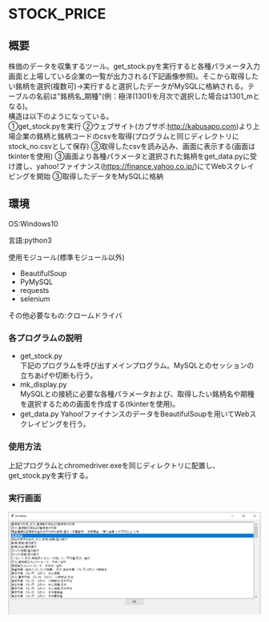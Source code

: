 # STOCK_PRICE

## 概要
株価のデータを収集するツール。get_stock.pyを実行すると各種パラメータ入力画面と上場している企業の一覧が出力される(下記画像参照)。そこから取得したい銘柄を選択(複数可)→実行すると選択したデータがMySQLに格納される。テーブルの名前は"銘柄名_期種"(例：極洋(1301)を月次で選択した場合は1301_mとなる)。  
構造は以下のようになっている。  
①get_stock.pyを実行
②ウェブサイト(カブサポ:http://kabusapo.com)より上場企業の銘柄と銘柄コードのcsvを取得(プログラムと同じディレクトリにstock_no.csvとして保存)
③取得したcsvを読み込み、画面に表示する(画面はtkinterを使用)
③画面より各種パラメータと選択された銘柄をget_data.pyに受け渡し、yahoo!ファイナンス(https://finance.yahoo.co.jp/)にてWebスクレイピングを開始
③取得したデータをMySQLに格納

## 環境
OS:Windows10

言語:python3

使用モジュール(標準モジュール以外)
* BeautifulSoup
* PyMySQL
* requests
* selenium  

その他必要なもの:クロームドライバ

### 各プログラムの説明
* get_stock.py  
  下記のプログラムを呼び出すメインプログラム。MySQLとのセッションの立ちあげや切断も行う。
* mk_display.py  
  MySQLとの接続に必要な各種パラメータおよび、取得したい銘柄名や期種を選択するための画面を作成する(tkinterを使用)。
* get_data.py
Yahoo!ファイナンスのデータをBeautifulSoupを用いてWebスクレイピングを行う。

### 使用方法
上記プログラムとchromedriver.exeを同じディレクトリに配置し、get_stock.pyを実行する。

### 実行画面
![実行画面](https://github.com/jiromaru/boj_data/blob/images/boj_images.png?raw=true)
